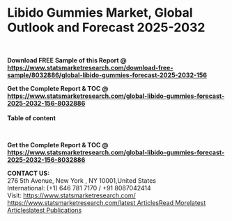 <h1>Libido Gummies Market, Global Outlook and Forecast 2025-2032</h1><br/><p><strong>Download FREE Sample of this Report @ <a href="https://www.statsmarketresearch.com/download-free-sample/8032886/global-libido-gummies-forecast-2025-2032-156">https://www.statsmarketresearch.com/download-free-sample/8032886/global-libido-gummies-forecast-2025-2032-156</a></strong></p><div><b>Get the Complete Report & TOC @ <a href="https://www.statsmarketresearch.com/global-libido-gummies-forecast-2025-2032-156-8032886">https://www.statsmarketresearch.com/global-libido-gummies-forecast-2025-2032-156-8032886</a></b></div><br><b>Table of content</b><p><br><div><b>Get the Complete Report & TOC @ <a href="https://www.statsmarketresearch.com/global-libido-gummies-forecast-2025-2032-156-8032886">https://www.statsmarketresearch.com/global-libido-gummies-forecast-2025-2032-156-8032886</a></b></div></p> <b>CONTACT US:</b><br>276 5th Avenue, New York , NY 10001,United States<br>International: (+1) 646 781 7170 / +91 8087042414<br>Visit: <a href="https://www.statsmarketresearch.com/">https://www.statsmarketresearch.com/</a><br><a href="https://gyeongbokgung.com">https://www.statsmarketresearch.com/</a><a href="https://hallyeomaritime.com">latest Articles</a><a href="https://jingwansa.com">Read More</a><a href=https://nguoiviet.jp/">latest Articles</a><a href="https://www.intelmarketresearch.com/">latest Publications</a>